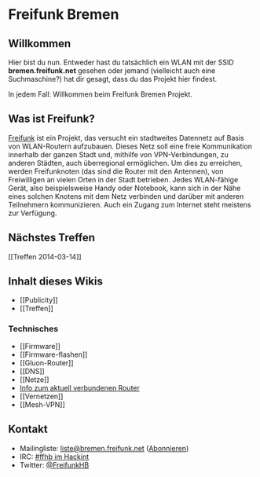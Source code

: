 # Freifunk Bremen

## Willkommen

Hier bist du nun. Entweder hast du tatsächlich ein WLAN mit der SSID **bremen.freifunk.net** gesehen oder jemand (vielleicht auch eine Suchmaschine?) hat dir gesagt, dass du das Projekt hier findest.

In jedem Fall: Willkommen beim Freifunk Bremen Projekt.

## Was ist Freifunk?

[Freifunk](http://freifunk.net) ist ein Projekt, das versucht ein stadtweites Datennetz auf Basis von WLAN-Routern aufzubauen. Dieses Netz soll eine freie Kommunikation innerhalb der ganzen Stadt und, mithilfe von VPN-Verbindungen, zu anderen Städten, auch überregional ermöglichen. Um dies zu erreichen, werden Freifunknoten (das sind die Router mit den Antennen), von Freiwilligen an vielen Orten in der Stadt betrieben. Jedes WLAN-fähige Gerät, also beispielsweise Handy oder Notebook, kann sich in der Nähe eines solchen Knotens mit dem Netz verbinden und darüber mit anderen Teilnehmern kommunizieren. Auch ein Zugang zum Internet steht meistens zur Verfügung.

## Nächstes Treffen
[[Treffen 2014-03-14]]

## Inhalt dieses Wikis
* [[Publicity]]
* [[Treffen]]

### Technisches
* [[Firmware]]
 * [[Firmware-flashen]]
* [[Gluon-Router]]
* [[DNS]]
* [[Netze]]
 * [Info zum aktuell verbundenen Router](http://node.ffhb)
 * [[Vernetzen]]
 * [[Mesh-VPN]]

## Kontakt
* Mailingliste: [liste@bremen.freifunk.net](mailto:liste@bremen.freifunk.net) ([Abonnieren](https://planetcyborg.de/mailman/listinfo/ff-bremen))
* IRC: [#ffhb im Hackint](irc:://irc.hackint.org/ffhb)
* Twitter: [@FreifunkHB](https://twitter.com/FreifunkHB)  
